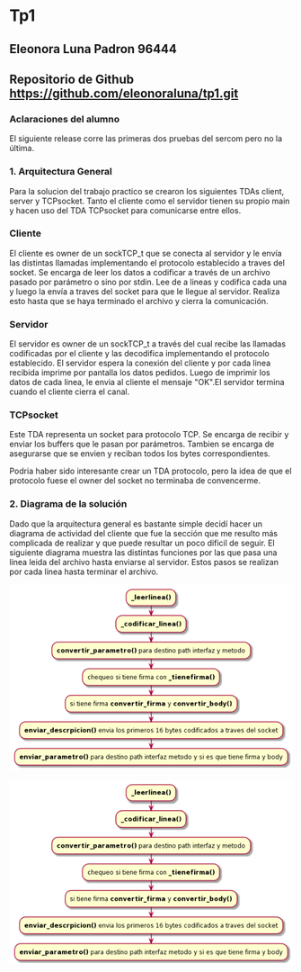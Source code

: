 # Tp1
## Eleonora Luna Padron 96444

## Repositorio de Github https://github.com/eleonoraluna/tp1.git

### Aclaraciones del alumno
El siguiente release corre las primeras dos pruebas del sercom pero no la última.

### 1. Arquitectura General

Para la solucion del trabajo practico se crearon los siguientes TDAs client, server y TCPsocket.
Tanto el cliente como el servidor tienen su propio main y hacen uso del TDA TCPsocket para 
comunicarse entre ellos.

### Cliente

El cliente es owner de un sockTCP_t que se conecta al servidor y le envía las distintas
llamadas implementando el protocolo establecido a traves del socket.
Se encarga de leer los datos a codificar a través de un archivo pasado por parámetro o 
sino por stdin. Lee de a lineas y codifica cada una y luego la envía a traves del socket
para que le llegue al servidor. Realiza esto hasta que se haya terminado el archivo y
cierra la comunicación. 

### Servidor

El servidor es owner de un sockTCP_t a través del cual recibe las llamadas codificadas
por el cliente y las decodifica implementando el protocolo establecido.
El servidor espera la conexión del cliente y por cada linea recibida imprime por
pantalla los datos pedidos. Luego de imprimir los datos de cada linea, le envia al cliente 
el mensaje "OK".El servidor termina cuando el cliente cierra el canal.


### TCPsocket

Este TDA representa un socket para protocolo TCP. Se encarga de recibir y enviar los 
buffers que le pasan por parámetros. Tambien se encarga de asegurarse que se envien y 
reciban todos los bytes correspondientes.

Podria haber sido interesante crear un TDA protocolo, pero la idea de que el protocolo fuese 
el owner del socket no terminaba de convencerme. 


### 2. Diagrama de la solución

Dado que la arquitectura general es bastante simple decidí hacer un diagrama de actividad
del cliente que fue la sección que me resulto más complicada de realizar y que puede
resultar un poco dificil de seguir. El siguiente diagrama muestra las distintas funciones por
las que pasa una linea leida del archivo hasta enviarse al servidor. Estos pasos se realizan por
cada linea hasta terminar el archivo.

![diagrama](diagrama_actividad.png)

<p align="center">
<img src="diagrama_actividad.png">
</p>




